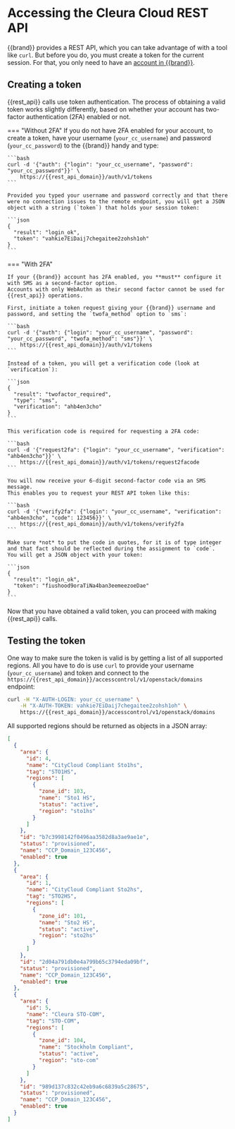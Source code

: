 # Accessing the Cleura Cloud REST API

{{brand}} provides a REST API, which you can take advantage of with a tool like `curl`.
But before you do, you must create a token for the current session.
For that, you only need to have an [account in {{brand}}](create-account.md).

## Creating a token

{{rest_api}} calls use token authentication.
The process of obtaining a valid token works slightly differently, based on whether your account has two-factor authentication (2FA) enabled or not.

=== "Without 2FA"
    If you do not have 2FA enabled for your account, to create a token, have your username (`your_cc_username`) and password (`your_cc_password`) to the {{brand}} handy and type:

    ```bash
    curl -d '{"auth": {"login": "your_cc_username", "password": "your_cc_password"}}' \
        https://{{rest_api_domain}}/auth/v1/tokens
    ```

    Provided you typed your username and password correctly and that there were no connection issues to the remote endpoint, you will get a JSON object with a string (`token`) that holds your session token:

    ```json
    {
      "result": "login_ok",
      "token": "vahkie7EiDaij7chegaitee2zohsh1oh"
    }
    ```

=== "With 2FA"

    If your {{brand}} account has 2FA enabled, you **must** configure it with SMS as a second-factor option.
    Accounts with only WebAuthn as their second factor cannot be used for {{rest_api}} operations.

    First, initiate a token request giving your {{brand}} username and password, and setting the `twofa_method` option to `sms`:

    ```bash
    curl -d '{"auth": {"login": "your_cc_username", "password": "your_cc_password", "twofa_method": "sms"}}' \
        https://{{rest_api_domain}}/auth/v1/tokens
    ```

    Instead of a token, you will get a verification code (look at `verification`):

    ```json
    {
      "result": "twofactor_required",
      "type": "sms",
      "verification": "ahb4en3cho"
    }
    ```

    This verification code is required for requesting a 2FA code:

    ```bash
    curl -d '{"request2fa": {"login": "your_cc_username", "verification": "ahb4en3cho"}}' \
        https://{{rest_api_domain}}/auth/v1/tokens/request2facode
    ```

    You will now receive your 6-digit second-factor code via an SMS message.
    This enables you to request your REST API token like this:

    ```bash
    curl -d '{"verify2fa": {"login": "your_cc_username", "verification": "ahb4en3cho", "code": 123456}}' \
        https://{{rest_api_domain}}/auth/v1/tokens/verify2fa
    ```

    Make sure *not* to put the code in quotes, for it is of type integer and that fact should be reflected during the assignment to `code`.
    You will get a JSON object with your token:

    ```json
    {
      "result": "login_ok",
      "token": "fiushood9oraTiNa4ban3eemeezoeDae"
    }
    ```

Now that you have obtained a valid token, you can proceed with making {{rest_api}} calls.

## Testing the token

One way to make sure the token is valid is by getting a list of all supported regions.
All you have to do is use `curl` to provide your username (`your_cc_username`) and token and connect to the `https://{{rest_api_domain}}/accesscontrol/v1/openstack/domains` endpoint:

```bash
curl -H "X-AUTH-LOGIN: your_cc_username" \
    -H "X-AUTH-TOKEN: vahkie7EiDaij7chegaitee2zohsh1oh" \
    https://{{rest_api_domain}}/accesscontrol/v1/openstack/domains
```

All supported regions should be returned as objects in a JSON array:

```json
[
  {
    "area": {
      "id": 4,
      "name": "CityCloud Compliant Sto1hs",
      "tag": "STO1HS",
      "regions": [
        {
          "zone_id": 103,
          "name": "Sto1 HS",
          "status": "active",
          "region": "sto1hs"
        }
      ]
    },
    "id": "b7c3998142f0496aa3582d8a3ae9ae1e",
    "status": "provisioned",
    "name": "CCP_Domain_123C456",
    "enabled": true
  },
  {
    "area": {
      "id": 1,
      "name": "CityCloud Compliant Sto2hs",
      "tag": "STO2HS",
      "regions": [
        {
          "zone_id": 101,
          "name": "Sto2 HS",
          "status": "active",
          "region": "sto2hs"
        }
      ]
    },
    "id": "2d04a791db0e4a799b65c3794eda09bf",
    "status": "provisioned",
    "name": "CCP_Domain_123C456",
    "enabled": true
  },
  {
    "area": {
      "id": 5,
      "name": "Cleura STO-COM",
      "tag": "STO-COM",
      "regions": [
        {
          "zone_id": 104,
          "name": "Stockholm Compliant",
          "status": "active",
          "region": "sto-com"
        }
      ]
    },
    "id": "989d137c832c42eb9a6c6839a5c28675",
    "status": "provisioned",
    "name": "CCP_Domain_123C456",
    "enabled": true
  }
]
```
